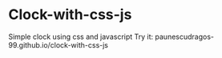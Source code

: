 # Clock-with-css-js
Simple clock using css and javascript
Try it: paunescudragos-99.github.io/clock-with-css-js
